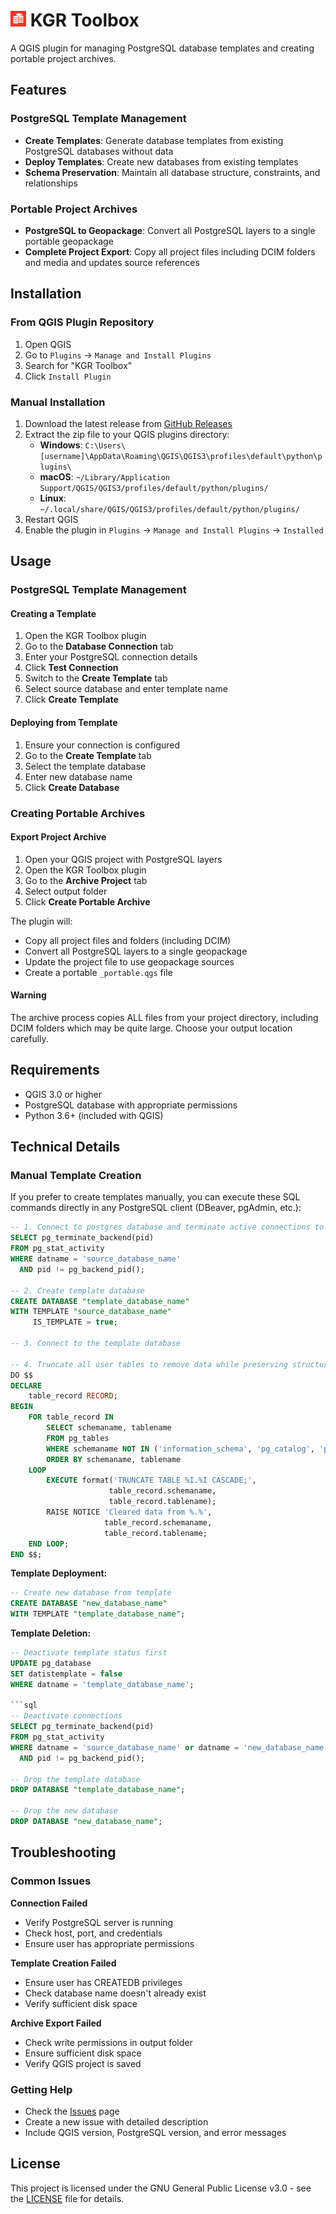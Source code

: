 # <img src="icon.png" height="25"> KGR Toolbox

A QGIS plugin for managing PostgreSQL database templates and creating portable project archives.

## Features

### PostgreSQL Template Management
- **Create Templates**: Generate database templates from existing PostgreSQL databases without data
- **Deploy Templates**: Create new databases from existing templates
- **Schema Preservation**: Maintain all database structure, constraints, and relationships

### Portable Project Archives
- **PostgreSQL to Geopackage**: Convert all PostgreSQL layers to a single portable geopackage
- **Complete Project Export**: Copy all project files including DCIM folders and media and updates source references

## Installation

### From QGIS Plugin Repository
1. Open QGIS
2. Go to `Plugins` → `Manage and Install Plugins`
3. Search for "KGR Toolbox"
4. Click `Install Plugin`

### Manual Installation
1. Download the latest release from [GitHub Releases](https://github.com/csgis/postgresql-template-manager/releases)
2. Extract the zip file to your QGIS plugins directory:
   - **Windows**: `C:\Users\[username]\AppData\Roaming\QGIS\QGIS3\profiles\default\python\plugins\`
   - **macOS**: `~/Library/Application Support/QGIS/QGIS3/profiles/default/python/plugins/`
   - **Linux**: `~/.local/share/QGIS/QGIS3/profiles/default/python/plugins/`
3. Restart QGIS
4. Enable the plugin in `Plugins` → `Manage and Install Plugins` → `Installed`

## Usage

### PostgreSQL Template Management

#### Creating a Template
1. Open the KGR Toolbox plugin
2. Go to the **Database Connection** tab
3. Enter your PostgreSQL connection details
4. Click **Test Connection**
5. Switch to the **Create Template** tab
6. Select source database and enter template name
7. Click **Create Template**

#### Deploying from Template
1. Ensure your connection is configured
2. Go to the **Create Template** tab
3. Select the template database
4. Enter new database name
5. Click **Create Database**

### Creating Portable Archives

#### Export Project Archive
1. Open your QGIS project with PostgreSQL layers
2. Open the KGR Toolbox plugin
3. Go to the **Archive Project** tab
4. Select output folder
5. Click **Create Portable Archive**

The plugin will:
- Copy all project files and folders (including DCIM)
- Convert all PostgreSQL layers to a single geopackage
- Update the project file to use geopackage sources
- Create a portable `_portable.qgs` file

#### Warning
The archive process copies ALL files from your project directory, including DCIM folders which may be quite large. Choose your output location carefully.

## Requirements

- QGIS 3.0 or higher
- PostgreSQL database with appropriate permissions
- Python 3.6+ (included with QGIS)

## Technical Details

### Manual Template Creation

If you prefer to create templates manually, you can execute these SQL commands directly in any PostgreSQL client (DBeaver, pgAdmin, etc.):

```sql
-- 1. Connect to postgres database and terminate active connections to source database
SELECT pg_terminate_backend(pid) 
FROM pg_stat_activity 
WHERE datname = 'source_database_name' 
  AND pid != pg_backend_pid();

-- 2. Create template database
CREATE DATABASE "template_database_name" 
WITH TEMPLATE "source_database_name" 
     IS_TEMPLATE = true;

-- 3. Connect to the template database

-- 4. Truncate all user tables to remove data while preserving structure
DO $$
DECLARE
    table_record RECORD;
BEGIN
    FOR table_record IN 
        SELECT schemaname, tablename 
        FROM pg_tables 
        WHERE schemaname NOT IN ('information_schema', 'pg_catalog', 'pg_toast')
        ORDER BY schemaname, tablename
    LOOP
        EXECUTE format('TRUNCATE TABLE %I.%I CASCADE;', 
                      table_record.schemaname, 
                      table_record.tablename);
        RAISE NOTICE 'Cleared data from %.%', 
                     table_record.schemaname, 
                     table_record.tablename;
    END LOOP;
END $$;
```

**Template Deployment:**
```sql
-- Create new database from template
CREATE DATABASE "new_database_name" 
WITH TEMPLATE "template_database_name";
```

**Template Deletion:**
```sql
-- Deactivate template status first
UPDATE pg_database 
SET datistemplate = false 
WHERE datname = 'template_database_name';

```sql
-- Deactivate connections
SELECT pg_terminate_backend(pid) 
FROM pg_stat_activity 
WHERE datname = 'source_database_name' or datname = 'new_database_name'
  AND pid != pg_backend_pid();

-- Drop the template database
DROP DATABASE "template_database_name";

-- Drop the new database
DROP DATABASE "new_database_name";
```

## Troubleshooting

### Common Issues

**Connection Failed**
- Verify PostgreSQL server is running
- Check host, port, and credentials
- Ensure user has appropriate permissions

**Template Creation Failed**
- Ensure user has CREATEDB privileges
- Check database name doesn't already exist
- Verify sufficient disk space

**Archive Export Failed**
- Check write permissions in output folder
- Ensure sufficient disk space
- Verify QGIS project is saved

### Getting Help
- Check the [Issues](https://github.com/csgis/kgr_toolbox/issues) page
- Create a new issue with detailed description
- Include QGIS version, PostgreSQL version, and error messages

## License

This project is licensed under the GNU General Public License v3.0 - see the [LICENSE](https://opensource.org/license/mit) file for details.
